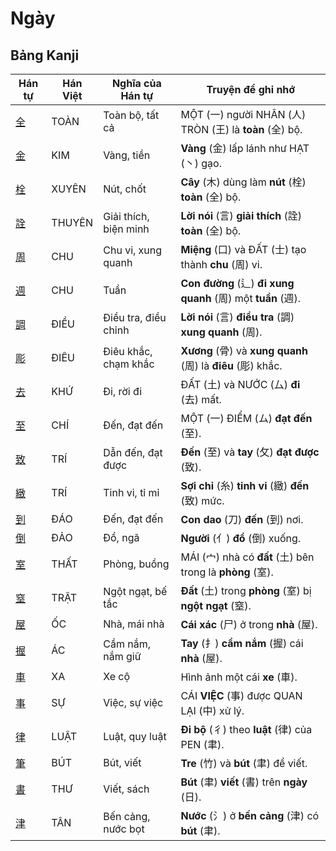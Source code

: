 # Ngày

## Bảng Kanji

| Hán tự | Hán Việt | Nghĩa của Hán tự | Truyện để ghi nhớ |
|---|---|---|---|
| [全](https://www.google.com/search?q=https://mazii.net/vi-VN/search/kanji/javi/%E5%85%A8) | TOÀN | Toàn bộ, tất cả | MỘT (一) người NHÂN (人) TRÒN (王) là **toàn** (全) bộ. |
| [金](https://www.google.com/search?q=https://mazii.net/vi-VN/search/kanji/javi/%E9%87%91) | KIM | Vàng, tiền | **Vàng** (金) lấp lánh như HẠT (丶) gạo. |
| [栓](https://www.google.com/search?q=https://mazii.net/vi-VN/search/kanji/javi/%E6%A0%93) | XUYÊN | Nút, chốt | **Cây** (木) dùng làm **nút** (栓) **toàn** (全) bộ. |
| [詮](https://www.google.com/search?q=https://mazii.net/vi-VN/search/kanji/javi/%E8%A9%AE) | THUYÊN | Giải thích, biện minh | **Lời nói** (言) **giải thích** (詮) **toàn** (全) bộ. |
| [周](https://www.google.com/search?q=https://mazii.net/vi-VN/search/kanji/javi/%E5%91%A8) | CHU | Chu vi, xung quanh | **Miệng** (口) và ĐẤT (士) tạo thành **chu** (周) vi. |
| [週](https://www.google.com/search?q=https://mazii.net/vi-VN/search/kanji/javi/%E9%80%B1) | CHU | Tuần | **Con đường** (辶) **đi xung quanh** (周) một **tuần** (週). |
| [調](https://www.google.com/search?q=https://mazii.net/vi-VN/search/kanji/javi/%E8%AA%BF) | ĐIỀU | Điều tra, điều chỉnh | **Lời nói** (言) **điều tra** (調) **xung quanh** (周). |
| [彫](https://www.google.com/search?q=https://mazii.net/vi-VN/search/kanji/javi/%E5%BD%AB) | ĐIÊU | Điêu khắc, chạm khắc | **Xương** (骨) và **xung quanh** (周) là **điêu** (彫) khắc. |
| [去](https://www.google.com/search?q=https://mazii.net/vi-VN/search/kanji/javi/%E5%8E%BB) | KHỨ | Đi, rời đi | ĐẤT (土) và NƯỚC (厶) **đi** (去) mất. |
| [至](https://www.google.com/search?q=https://mazii.net/vi-VN/search/kanji/javi/%E8%87%B3) | CHÍ | Đến, đạt đến | MỘT (一) ĐIỂM (ム) **đạt đến** (至). |
| [致](https://www.google.com/search?q=https://mazii.net/vi-VN/search/kanji/javi/%E8%87%B4) | TRÍ | Dẫn đến, đạt được | **Đến** (至) và **tay** (攵) **đạt được** (致). |
| [緻](https://www.google.com/search?q=https://mazii.net/vi-VN/search/kanji/javi/%E7%B7%BB) | TRÍ | Tinh vi, tỉ mỉ | **Sợi chỉ** (糸) **tinh vi** (緻) **đến** (致) mức. |
| [到](https://www.google.com/search?q=https://mazii.net/vi-VN/search/kanji/javi/%E5%88%B0) | ĐÁO | Đến, đạt đến | **Con dao** (刀) **đến** (到) nơi. |
| [倒](https://www.google.com/search?q=https://mazii.net/vi-VN/search/kanji/javi/%E5%80%92) | ĐẢO | Đổ, ngã | **Người** (亻) **đổ** (倒) xuống. |
| [室](https://www.google.com/search?q=https://mazii.net/vi-VN/search/kanji/javi/%E5%AE%A4) | THẤT | Phòng, buồng | MÁI (宀) nhà có **đất** (土) bên trong là **phòng** (室). |
| [窒](https://www.google.com/search?q=https://mazii.net/vi-VN/search/kanji/javi/%E7%AA%92) | TRẬT | Ngột ngạt, bế tắc | **Đất** (土) trong **phòng** (室) bị **ngột ngạt** (窒). |
| [屋](https://www.google.com/search?q=https://mazii.net/vi-VN/search/kanji/javi/%E5%B1%8B) | ỐC | Nhà, mái nhà | **Cái xác** (尸) ở trong **nhà** (屋). |
| [握](https://www.google.com/search?q=https://mazii.net/vi-VN/search/kanji/javi/%E6%8F%A1) | ÁC | Cầm nắm, nắm giữ | **Tay** (扌) **cầm nắm** (握) cái **nhà** (屋). |
| [車](https://www.google.com/search?q=https://mazii.net/vi-VN/search/kanji/javi/%E8%BB%8A) | XA | Xe cộ | Hình ảnh một cái **xe** (車). |
| [事](https://www.google.com/search?q=https://mazii.net/vi-VN/search/kanji/javi/%E4%BA%8B) | SỰ | Việc, sự việc | CÁI **VIỆC** (事) được QUAN LẠI (中) xử lý. |
| [律](https://www.google.com/search?q=https://mazii.net/vi-VN/search/kanji/javi/%E5%BE%8B) | LUẬT | Luật, quy luật | **Đi bộ** (彳) theo **luật** (律) của PEN (聿). |
| [筆](https://www.google.com/search?q=https://mazii.net/vi-VN/search/kanji/javi/%E7%AD%86) | BÚT | Bút, viết | **Tre** (竹) và **bút** (聿) để viết. |
| [書](https://www.google.com/search?q=https://mazii.net/vi-VN/search/kanji/javi/%E6%9B%B8) | THƯ | Viết, sách | **Bút** (聿) **viết** (書) trên **ngày** (日). |
| [津](https://www.google.com/search?q=https://mazii.net/vi-VN/search/kanji/javi/%E6%B4%A5) | TÂN | Bến cảng, nước bọt | **Nước** (氵) ở **bến cảng** (津) có **bút** (聿). |

